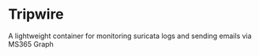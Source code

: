 # Tripwire
 A lightweight container for monitoring suricata logs and sending emails via MS365 Graph
